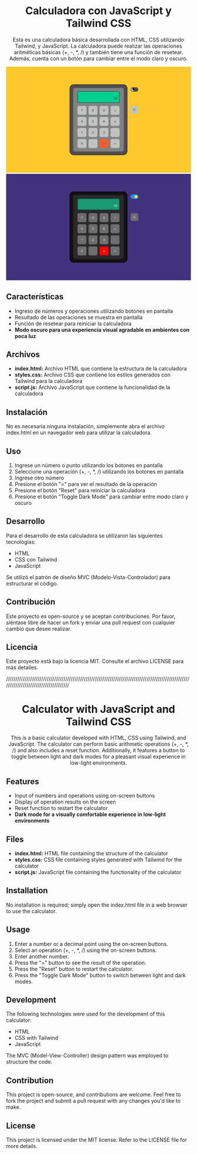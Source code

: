 <div align="center">

# Calculadora con JavaScript y Tailwind CSS

Esta es una calculadora básica desarrollada con HTML, CSS utilizando Tailwind, y JavaScript. La calculadora puede realizar las operaciones aritméticas básicas (+, -, \*, /) y también tiene una función de resetear. Además, cuenta con un botón para cambiar entre el modo claro y oscuro.

</div>

<div align="center">
  <img src="/preview_images/WebCalculator_lightMode.png" alt="Light mode">
  <img src="/preview_images/WebCalculator_darkMode.png" alt="Dark mode">
</div>

## Características

- Ingreso de números y operaciones utilizando botones en pantalla
- Resultado de las operaciones se muestra en pantalla
- Función de resetear para reiniciar la calculadora
- **Modo oscuro para una experiencia visual agradable en ambientes con poca luz**

## Archivos

- **index.html:** Archivo HTML que contiene la estructura de la calculadora
- **styles.css:** Archivo CSS que contiene los estilos generados con Tailwind para la calculadora
- **script.js:** Archivo JavaScript que contiene la funcionalidad de la calculadora

## Instalación

No es necesaria ninguna instalación, simplemente abra el archivo index.html en un navegador web para utilizar la calculadora.

## Uso

1. Ingrese un número o punto utilizando los botones en pantalla
2. Seleccione una operación (+, -, \*, /) utilizando los botones en pantalla
3. Ingrese otro número
4. Presione el botón "=" para ver el resultado de la operación
5. Presione el botón "Reset" para reiniciar la calculadora
6. Presione el botón "Toggle Dark Mode" para cambiar entre modo claro y oscuro

## Desarrollo

Para el desarrollo de esta calculadora se utilizaron las siguientes tecnologías:

- HTML
- CSS con Tailwind
- JavaScript

Se utilizó el patrón de diseño MVC (Modelo-Vista-Controlador) para estructurar el código.

## Contribución

Este proyecto es open-source y se aceptan contribuciones. Por favor, siéntase libre de hacer un fork y enviar una pull request con cualquier cambio que desee realizar.

## Licencia

Este proyecto está bajo la licencia MIT. Consulte el archivo LICENSE para más detalles.

/////////////////////////////////////////////////////////////////////////////////////////////////////////////////////////////////////

<div align="center">

# Calculator with JavaScript and Tailwind CSS

This is a basic calculator developed with HTML, CSS using Tailwind, and JavaScript. The calculator can perform basic arithmetic operations (+, -, \*, /) and also includes a reset function. Additionally, it features a button to toggle between light and dark modes for a pleasant visual experience in low-light environments.

</div>

## Features

- Input of numbers and operations using on-screen buttons
- Display of operation results on the screen
- Reset function to restart the calculator
- **Dark mode for a visually comfortable experience in low-light environments**

## Files

- **index.html:** HTML file containing the structure of the calculator
- **styles.css:** CSS file containing styles generated with Tailwind for the calculator
- **script.js:** JavaScript file containing the functionality of the calculator

## Installation

No installation is required; simply open the index.html file in a web browser to use the calculator.

## Usage

1. Enter a number or a decimal point using the on-screen buttons.
2. Select an operation (+, -, \*, /) using the on-screen buttons.
3. Enter another number.
4. Press the "=" button to see the result of the operation.
5. Press the "Reset" button to restart the calculator.
6. Press the "Toggle Dark Mode" button to switch between light and dark modes.

## Development

The following technologies were used for the development of this calculator:

- HTML
- CSS with Tailwind
- JavaScript

The MVC (Model-View-Controller) design pattern was employed to structure the code.

## Contribution

This project is open-source, and contributions are welcome. Feel free to fork the project and submit a pull request with any changes you'd like to make.

## License

This project is licensed under the MIT license. Refer to the LICENSE file for more details.

